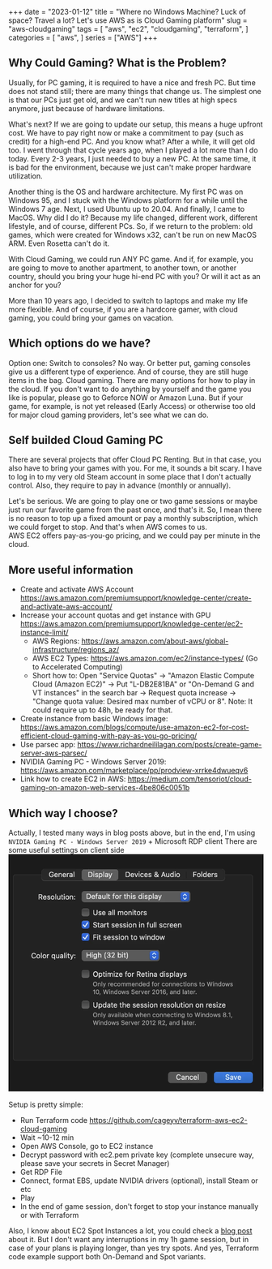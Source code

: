 +++
date = "2023-01-12"
title = "Where no Windows Machine? Luck of space? Travel a lot? Let's use AWS as is Cloud Gaming platform"
slug = "aws-cloudgaming"
tags = [
    "aws",
    "ec2",
    "cloudgaming",
    "terraform",
]
categories = [
    "aws",
]
series = ["AWS"]
+++

## Why Could Gaming? What is the Problem?
Usually, for PC gaming, it is required to have a nice and fresh PC. But time does not stand still; there are many things that change us. The simplest one is that our PCs just get old, and we can't run new titles at high specs anymore, just because of hardware limitations.  

What's next? If we are going to update our setup, this means a huge upfront cost. We have to pay right now or make a commitment to pay (such as credit) for a high-end PC. And you know what? After a while, it will get old too. I went through that cycle years ago, when I played a lot more than I do today. Every 2-3 years, I just needed to buy a new PC. At the same time, it is bad for the environment, because we just can't make proper hardware utilization.  

Another thing is the OS and hardware architecture. My first PC was on Windows 95, and I stuck with the Windows platform for a while until the Windows 7 age. Next, I used Ubuntu up to 20.04. And finally, I came to MacOS. Why did I do it? Because my life changed, different work, different lifestyle, and of course, different PCs.
So, if we return to the problem: old games, which were created for Windows x32, can't be run on new MacOS ARM. Even Rosetta can't do it.  

With Cloud Gaming, we could run ANY PC game. And if, for example, you are going to move to another apartment, to another town, or another country, should you bring your huge hi-end PC with you? Or will it act as an anchor for you?  

More than 10 years ago, I decided to switch to laptops and make my life more flexible. And of course, if you are a hardcore gamer, with cloud gaming, you could bring your games on vacation.

## Which options do we have?
Option one: Switch to consoles? No way. Or better put, gaming consoles give us a different type of experience. And of course, they are still huge items in the bag.
Cloud gaming. There are many options for how to play in the cloud. If you don't want to do anything by yourself and the game you like is popular, please go to Geforce NOW or Amazon Luna. But if your game, for example, is not yet released (Early Access) or otherwise too old for major cloud gaming providers, let's see what we can do.

## Self builded Cloud Gaming PC
There are several projects that offer Cloud PC Renting. But in that case, you also have to bring your games with you. For me, it sounds a bit scary. I have to log in to my very old Steam account in some place that I don't actually control. Also, they require to pay in advance (monthly or annually).   

Let's be serious. We are going to play one or two game sessions or maybe just run our favorite game from the past once, and that's it. So, I mean there is no reason to top up a fixed amount or pay a monthly subscription, which we could forget to stop. And that's when AWS comes to us.  
AWS EC2 offers pay-as-you-go pricing, and we could pay per minute in the cloud. 

## More useful information 
- Create and activate AWS Account https://aws.amazon.com/premiumsupport/knowledge-center/create-and-activate-aws-account/  
- Increase your account quotas and get instance with GPU https://aws.amazon.com/premiumsupport/knowledge-center/ec2-instance-limit/ 
  - AWS Regions: https://aws.amazon.com/about-aws/global-infrastructure/regions_az/ 
  - AWS EC2 Types: https://aws.amazon.com/ec2/instance-types/ (Go to Accelerated Computing)
  - Short how to: Open "Service Quotas" -> "Amazon Elastic Compute Cloud (Amazon EC2)" -> Put "L-DB2E81BA" or "On-Demand G and VT instances" in the search bar -> Request quota increase -> "Change quota value: Desired max number of vCPU or 8". Note: It could require up to 48h, be ready for that.
- Create instance from basic Windows image: https://aws.amazon.com/blogs/compute/use-amazon-ec2-for-cost-efficient-cloud-gaming-with-pay-as-you-go-pricing/
- Use parsec app: https://www.richardneililagan.com/posts/create-game-server-aws-parsec/ 
- NVIDIA Gaming PC - Windows Server 2019: https://aws.amazon.com/marketplace/pp/prodview-xrrke4dwueqv6  
- Link how to create EC2 in AWS: https://medium.com/tensoriot/cloud-gaming-on-amazon-web-services-4be806c0051b 

## Which way I choose?
Actually, I tested many ways in blog posts above, 
but in the end, I'm using `NVIDIA Gaming PC - Windows Server 2019` + Microsoft RDP client 
There are some useful settings on client side
![FistImage](/images/posts/aws_cloudgaming/1.webp)

Setup is pretty simple:
- Run Terraform code https://github.com/cageyv/terraform-aws-ec2-cloud-gaming 
- Wait ~10-12 min 
- Open AWS Console, go to EC2 instance
- Decrypt password with ec2.pem private key (complete unsecure way, please save your secrets in Secret Manager)
- Get RDP File 
- Connect, format EBS, update NVIDIA drivers (optional), install Steam or etc
- Play
- In the end of game session, don't forget to stop your instance manually or with Terraform

Also, I know about EC2 Spot Instances a lot, you could check a [blog post](/posts/aws-ec2-spot/) about it. 
But I don't want any interruptions in my 1h game session, but in case of your plans is playing longer, than yes try spots.
And yes, Terraform code example support both On-Demand and Spot variants.

